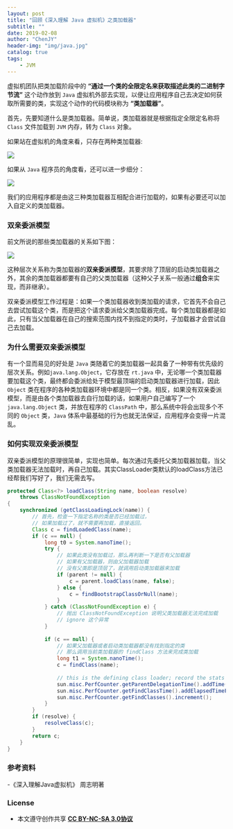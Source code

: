 ```yaml
---
layout: post
title: "回顾《深入理解 Java 虚拟机》之类加载器"
subtitle: ""
date: 2019-02-08
author: "ChenJY"
header-img: "img/java.jpg"
catalog: true
tags: 
    - JVM
---
```


虚拟机团队把类加载阶段中的 **“通过一个类的全限定名来获取描述此类的二进制字节流”** 这个动作放到 `Java` 虚拟机外部去实现，以便让应用程序自己去决定如何获取所需要的类，实现这个动作的代码模块称为 **“类加载器”**。

首先，先要知道什么是类加载器。简单说，类加载器就是根据指定全限定名称将 `Class` 文件加载到 `JVM` 内存，转为 `Class` 对象。

如果站在虚拟机的角度来看，只存在两种类加载器:

![](http://ww1.sinaimg.cn/large/c3beb895gy1fzzde8e3udj21bv0do0v6.jpg)

如果从 `Java` 程序员的角度看，还可以进一步细分：

![](http://ww1.sinaimg.cn/large/c3beb895gy1fzzdhqc12wj21g70iyn0w.jpg)

我们的应用程序都是由这三种类加载器互相配合进行加载的，如果有必要还可以加入自定义的类加载器。


### 双亲委派模型

前文所说的那些类加载器的关系如下图：

![](http://ww1.sinaimg.cn/large/c3beb895gy1fzzdnuh4doj20op0p5di9.jpg)

这种层次关系称为类加载器的**双亲委派模型**，其要求除了顶层的启动类加载器之外，其余的类加载器都要有自己的父类加载器（这种父子关系一般通过**组合**来实现，而非继承）。

双亲委派模型工作过程是：如果一个类加载器收到类加载的请求，它首先不会自己去尝试加载这个类，而是把这个请求委派给父类加载器完成。每个类加载器都是如此，只有当父加载器在自己的搜索范围内找不到指定的类时，子加载器才会尝试自己去加载。

### 为什么需要双亲委派模型

有一个显而易见的好处是 `Java` 类随着它的类加载器一起具备了一种带有优先级的层次关系。例如`java.lang.Object`，它存放在 `rt.java` 中，无论哪一个类加载器要加载这个类，最终都会委派给处于模型最顶端的启动类加载器进行加载，因此 `Object` 类在程序的各种类加载器环境中都是同一个类。相反，如果没有双亲委派模型，而是由各个类加载器去自行加载的话，如果用户自己编写了一个 `java.lang.Object` 类，并放在程序的 `ClassPath` 中，那么系统中将会出现多个不同的 `Object` 类，`Java` 体系中最基础的行为也就无法保证，应用程序会变得一片混乱。

### 如何实现双亲委派模型

双亲委派模型的原理很简单，实现也简单。每次通过先委托父类加载器加载，当父类加载器无法加载时，再自己加载。其实ClassLoader类默认的loadClass方法已经帮我们写好了，我们无需去写。

```java
protected Class<?> loadClass(String name, boolean resolve)
    throws ClassNotFoundException
{
    synchronized (getClassLoadingLock(name)) {
        // 首先，检查一下指定名称的类是否已经加载过，
		// 如果加载过了，就不需要再加载，直接返回。
        Class c = findLoadedClass(name);
        if (c == null) {
            long t0 = System.nanoTime();
            try {
				// 如果此类没有加载过，那么再判断一下是否有父加载器
				// 如果有父加载器，则由父加载器加载
				// 没有父类即是顶层了，就调用启动类加载器来加载
                if (parent != null) {
                    c = parent.loadClass(name, false);
                } else {
                    c = findBootstrapClassOrNull(name);
                }
            } catch (ClassNotFoundException e) {
                // 抛出 ClassNotFoundException 说明父类加载器无法完成加载
				// ignore 这个异常
            }
 
            if (c == null) {
                // 如果父加载器或者启动类加载器都没有找到指定的类
				// 那么调用当前类加载器的 findClass 方法来完成类加载
                long t1 = System.nanoTime();
                c = findClass(name);
 
                // this is the defining class loader; record the stats
                sun.misc.PerfCounter.getParentDelegationTime().addTime(t1 - t0);
                sun.misc.PerfCounter.getFindClassTime().addElapsedTimeFrom(t1);
                sun.misc.PerfCounter.getFindClasses().increment();
            }
        }
        if (resolve) {
            resolveClass(c);
        }
        return c;
    }
}
```

### 参考资料
-《深入理解Java虚拟机》 周志明著

### License
- 本文遵守创作共享 <a href="https://creativecommons.org/licenses/by-nc-sa/3.0/cn/" target="_blank"><b>CC BY-NC-SA 3.0协议</b></a>
